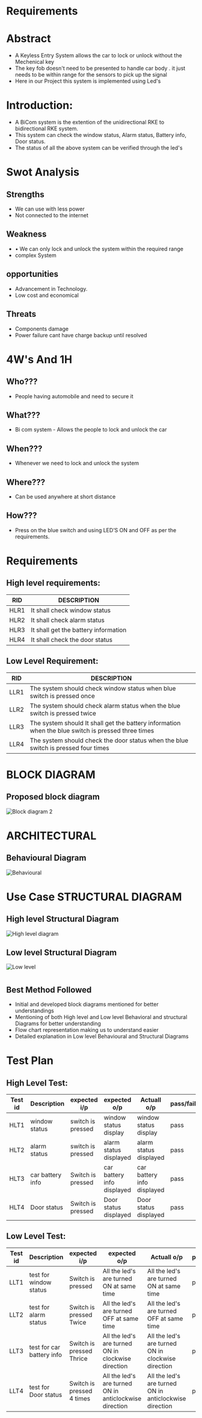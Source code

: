 # Requirements

# Abstract
- A Keyless Entry System allows the car to lock or unlock without the Mechenical key  
- The key fob doesn't need to be presented to  handle car body . it just needs to be within range for the sensors to pick up the signal
- Here in our Project this system is implemented using Led's 

# Introduction:

- A BiCom system is the extention of the unidirectional RKE to bidirectional RKE system. 
- This system can check the window status, Alarm status, Battery info, Door status. 
- The status of all the above system can be verified through the led's





# Swot Analysis
## Strengths
- We can use with less power
- Not connected to the internet


## Weakness
- •	We can only lock and unlock the system within the required range 
- complex System 


## opportunities
- Advancement in Technology.
- Low cost and economical


## Threats
- Components damage 
- Power failure cant have charge backup until resolved

# 4W's And 1H

## Who??? 
- People having automobile and need to secure it  
## What??? 
- Bi com system - Allows the people to lock and unlock the car
## When??? 
- Whenever we need to lock and unlock the system
## Where??? 
- Can be used anywhere at short distance
## How??? 
- Press on the blue switch and using LED’S ON and OFF as per the requirements. 

# Requirements

## High level requirements:

|RID	|DESCRIPTION |
|---- |----|
|HLR1	|It shall check window status  |
|HLR2	|It shall check alarm status |
|HLR3	|It shall get the battery information |
|HLR4	|It shall check the door status |


## Low Level Requirement:

|RID	|DESCRIPTION |
|---- |----|
|LLR1 |The system should check window status when blue switch is pressed once|
|LLR2 |The system should check alarm status when the blue switch is pressed twice|
|LLR3 |The system should It shall get the battery information when the blue switch is pressed three times|
|LLR4 |The system should check the door status when the blue switch is pressed four times|
# BLOCK DIAGRAM
## Proposed block diagram
![Block diagram 2](https://user-images.githubusercontent.com/98816316/157873024-34c06d7b-96eb-4336-8633-12a8e6a9834c.png)
# ARCHITECTURAL
## Behavioural Diagram
![Behavioural](https://github.com/AdityaParadeshi/Module3_59/blob/8fdd8a88a043f5fbc5175f4a5e96af613f65c46c/2.BiCom_System/2_Architecture/Behavioural.png)
# Use Case STRUCTURAL DIAGRAM
## High level Structural Diagram
![High level diagram](https://github.com/AdityaParadeshi/Module3_59/blob/1cbc8dd2a2bef7d7ea6d8f7a7838fadab2320e6b/2.BiCom_System/2_Architecture/new.drawio.png)

## Low level Structural Diagram
![Low level](https://user-images.githubusercontent.com/98816316/157836122-9eebe235-4928-4c85-adaf-1a2f6e8eaaf1.png)
#
## Best Method Followed
* Initial and developed block diagrams mentioned for better understandings
* Mentioning of both High level and Low level Behavioral and structural Diagrams for better understanding
* Flow chart representation making us to understand easier
* Detailed explanation in Low level Behavioural and Structural Diagrams
# Test Plan

## High Level Test:

|Test id |Description |expected i/p |expected o/p |Actuall o/p |pass/fail |            
|---- |---- |---- |---- |----|----|
|HLT1 |window status  |switch is pressed |window status display |window status display |pass |
|HLT2 |alarm status |switch is pressed |alarm status displayed |alarm status displayed  |pass |
|HLT3 |car battery info  |Switch is pressed |car battery info displayed |car battery info displayed |pass |
|HLT4 |Door status |Switch is pressed |Door status displayed |Door status displayed |pass |


## Low Level Test:


|Test id |Description |expected i/p |expected o/p |Actuall o/p |pass/fail |
|---- |---- |---- |---- |----|----|
|LLT1 |test for window status |Switch is pressed |All the led's are turned ON at same time  |All the led's are turned ON at same time |pass |  
|LLT2 |test for alarm status  |Switch is pressed Twice |All the led's are turned OFF at same time  |All the led's are turned OFF at same time |pass |  
|LLT3 |test for car battery info |Switch is pressed Thrice |All the led's are turned ON in clockwise direction  |All the led's are turned ON in clockwise direction  |pass | 
|LLT4 |test for Door status|Switch is pressed 4 times |All the led's are turned ON in anticlockwise direction  |All the led's are turned ON in anticlockwise direction  |pass |
